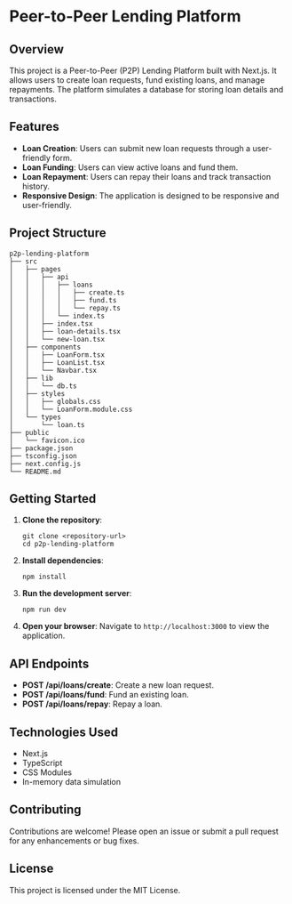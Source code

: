 # Peer-to-Peer Lending Platform

## Overview
This project is a Peer-to-Peer (P2P) Lending Platform built with Next.js. It allows users to create loan requests, fund existing loans, and manage repayments. The platform simulates a database for storing loan details and transactions.

## Features
- **Loan Creation**: Users can submit new loan requests through a user-friendly form.
- **Loan Funding**: Users can view active loans and fund them.
- **Loan Repayment**: Users can repay their loans and track transaction history.
- **Responsive Design**: The application is designed to be responsive and user-friendly.

## Project Structure
```
p2p-lending-platform
├── src
│   ├── pages
│   │   ├── api
│   │   │   ├── loans
│   │   │   │   ├── create.ts
│   │   │   │   ├── fund.ts
│   │   │   │   └── repay.ts
│   │   │   └── index.ts
│   │   ├── index.tsx
│   │   ├── loan-details.tsx
│   │   └── new-loan.tsx
│   ├── components
│   │   ├── LoanForm.tsx
│   │   ├── LoanList.tsx
│   │   └── Navbar.tsx
│   ├── lib
│   │   └── db.ts
│   ├── styles
│   │   ├── globals.css
│   │   └── LoanForm.module.css
│   └── types
│       └── loan.ts
├── public
│   └── favicon.ico
├── package.json
├── tsconfig.json
├── next.config.js
└── README.md
```

## Getting Started
1. **Clone the repository**:
   ```
   git clone <repository-url>
   cd p2p-lending-platform
   ```

2. **Install dependencies**:
   ```
   npm install
   ```

3. **Run the development server**:
   ```
   npm run dev
   ```

4. **Open your browser**:
   Navigate to `http://localhost:3000` to view the application.

## API Endpoints
- **POST /api/loans/create**: Create a new loan request.
- **POST /api/loans/fund**: Fund an existing loan.
- **POST /api/loans/repay**: Repay a loan.

## Technologies Used
- Next.js
- TypeScript
- CSS Modules
- In-memory data simulation

## Contributing
Contributions are welcome! Please open an issue or submit a pull request for any enhancements or bug fixes.

## License
This project is licensed under the MIT License.